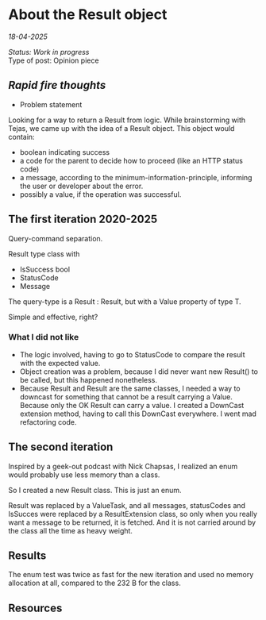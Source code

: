 # About the Result object

*18-04-2025*

_Status: Work in progress_  
Type of post: Opinion piece

## *Rapid fire thoughts*

[//]: # ( ToDo: Write!)

- Problem statement

Looking for a way to return a Result from logic. While brainstorming with Tejas, we came up with the idea of a Result object.
This object would contain:
- boolean indicating success
- a code for the parent to decide how to proceed (like an HTTP status code)
- a message, according to the minimum-information-principle, informing the user or developer about the error.
- possibly a value, if the operation was successful.

## The first iteration 2020-2025

Query-command separation.

Result type class with
- IsSuccess bool
- StatusCode
- Message

The query-type is a Result<T> : Result, but with a Value property of type T.

Simple and effective, right?

### What I did not like

- The logic involved, having to go to StatusCode to compare the result with the expected value.
- Object creation was a problem, because I did never want new Result() to be called, but this happened nonetheless.
- Because Result<T> and Result are the same classes, I needed a way to downcast for something that cannot be a result carrying a Value. Because only the OK Result can carry a value. I created a DownCast extension method, having to call this DownCast everywhere. I went mad refactoring code.


## The second iteration

Inspired by a geek-out podcast with Nick Chapsas, I realized an enum would probably use less memory than a class.

So I created a new Result class. This is just an enum.

Result<T> was replaced by a ValueTask, and all messages, statusCodes and IsSucces were replaced by a ResultExtension class, so only when you really want a message to be returned, it is fetched. And it is not carried around by the class all the time as heavy weight.

## Results

The enum test was twice as fast for the new iteration and used no memory allocation at all, compared to the 232 B for the class.


## Resources
